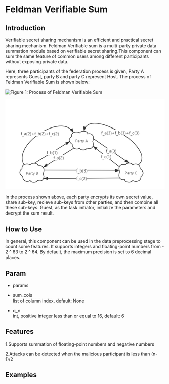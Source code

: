 # Feldman Verifiable Sum

## Introduction

Verifiable secret sharing mechanism is an efficient and practical secret
sharing mechanism. Feldman Verifiable sum is a multi-party private data
summation module based on verifiable secret sharing.This component can
sum the same feature of common users among different participants
without exposing private data.

Here, three participants of the federation process is given, Party A
represents Guest, party B and party C represent Host. The process of
Feldman Verifiable Sum is shown below:

![Figure 1: Process of Feldman Verifiable
Sum](../images/feldman_verifiable_sum.png)

![Figure 2: Process of share sub-key](../images/share_sub-key.png)

In the process shown above, each party encrypts its own secret value,
share sub-key, recieve sub-keys from other parties, and then combine all
these sub-keys. Guest, as the task initiator, initialize the parameters
and decrypt the sum result.

## How to Use

In general, this component can be used in the data preprocessing stage
to count some features. It supports integers and floating-point numbers
from - 2 ^ 63 to 2 ^ 64. By default, the maximum precision is set to 6
decimal places.

## Param

  - params

  - sum\_cols  
    list of column index, default: None

  - q\_n  
    int, positive integer less than or equal to 16, default: 6

## Features

1.Supports summation of floating-point numbers and negative numbers

2.Attacks can be detected when the malicious participant is less than
(n-1)/2

## Examples

<!-- {% include-examples "feldman_verifiable_sum" %} -->